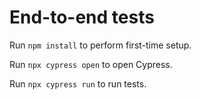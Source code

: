# End-to-end tests

Run `npm install` to perform first-time setup.

Run `npx cypress open` to open Cypress.

Run `npx cypress run` to run tests.